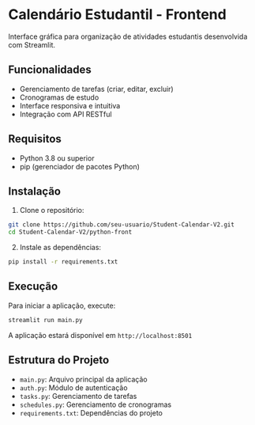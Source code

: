 # Calendário Estudantil - Frontend

Interface gráfica para organização de atividades estudantis desenvolvida com Streamlit.

## Funcionalidades

- Gerenciamento de tarefas (criar, editar, excluir)
- Cronogramas de estudo
- Interface responsiva e intuitiva
- Integração com API RESTful

## Requisitos

- Python 3.8 ou superior
- pip (gerenciador de pacotes Python)

## Instalação

1. Clone o repositório:
```bash
git clone https://github.com/seu-usuario/Student-Calendar-V2.git
cd Student-Calendar-V2/python-front
```

2. Instale as dependências:
```bash
pip install -r requirements.txt
```

## Execução

Para iniciar a aplicação, execute:
```bash
streamlit run main.py
```

A aplicação estará disponível em `http://localhost:8501`

## Estrutura do Projeto

- `main.py`: Arquivo principal da aplicação
- `auth.py`: Módulo de autenticação
- `tasks.py`: Gerenciamento de tarefas
- `schedules.py`: Gerenciamento de cronogramas
- `requirements.txt`: Dependências do projeto